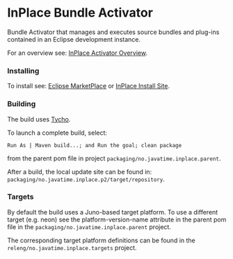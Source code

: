 # InPlace Bundle Activator
Bundle Activator that manages and executes source bundles and plug-ins contained in an Eclipse development instance.

For an overview see: [InPlace Activator Overview](http://javatime.no/blog/inplace-activator-overview/).

### Installing

To install see: [Eclipse MarketPlace](http://marketplace.eclipse.org/content/inplace-bundle-activator/) 
or [InPlace Install Site](http://javatime.no/blog/download-2/).

### Building

The build uses [Tycho](http://www.eclipse.org/tycho/).
 
To launch a complete build, select: 
```
Run As | Maven build...; and Run the goal; clean package
```
from the parent pom file in project `packaging/no.javatime.inplace.parent`.

After a build, the local update site can be found in: `packaging/no.javatime.inplace.p2/target/repository`.

### Targets

By default the build uses a Juno-based target platform. To use a different target (e.g. neon) see the
platform-version-name attribute in the parent pom file in the `packaging/no.javatime.inplace.parent` project.

The corresponding target platform definitions can be found in the `releng/no.javatime.inplace.targets` project.
